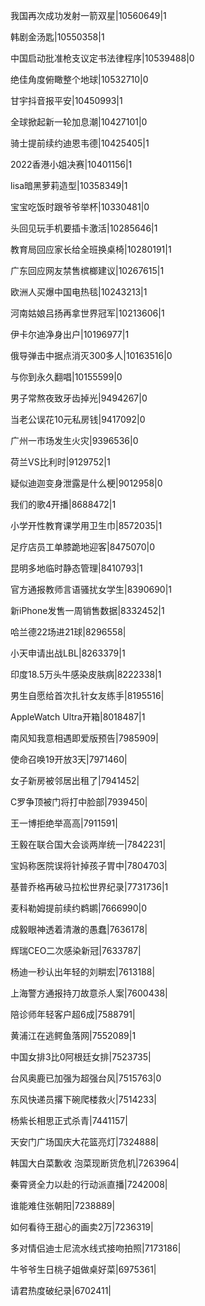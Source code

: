 我国再次成功发射一箭双星|10560649|1

韩剧金汤匙|10550358|1

中国启动批准枪支议定书法律程序|10539488|0

绝佳角度俯瞰整个地球|10532710|0

甘宇抖音报平安|10450993|1

全球掀起新一轮加息潮|10427101|0

骑士提前续约迪恩韦德|10425405|1

2022香港小姐决赛|10401156|1

lisa暗黑萝莉造型|10358349|1

宝宝吃饭时跟爷爷举杯|10330481|0

头回见玩手机要插卡激活|10285646|1

教育局回应家长给全班换桌椅|10280191|1

广东回应网友禁售槟榔建议|10267615|1

欧洲人买爆中国电热毯|10243213|1

河南姑娘吕扬再拿世界冠军|10213606|1

伊卡尔迪净身出户|10196977|1

俄导弹击中据点消灭300多人|10163516|0

与你到永久翻唱|10155599|0

男子常熬夜致牙齿掉光|9494267|0

当老公误花10元私房钱|9417092|0

广州一市场发生火灾|9396536|0

荷兰VS比利时|9129752|1

疑似迪迦变身泄露是什么梗|9012958|0

我们的歌4开播|8688472|1

小学开性教育课学用卫生巾|8572035|1

足疗店员工单膝跪地迎客|8475070|0

昆明多地临时静态管理|8410793|1

官方通报教师言语骚扰女学生|8390690|1

新iPhone发售一周销售数据|8332452|1

哈兰德22场进21球|8296558|

小天申请出战LBL|8263379|1

印度18.5万头牛感染皮肤病|8222338|1

男生自愿给首次扎针女友练手|8195516|

AppleWatch Ultra开箱|8018487|1

南风知我意相遇即爱版预告|7985909|

使命召唤19开放3天|7971460|

女子新房被邻居出租了|7941452|

C罗争顶被门将打中脸部|7939450|

王一博拒绝举高高|7911591|

王毅在联合国大会谈两岸统一|7842231|

宝妈称医院误将针掉孩子胃中|7804703|

基普乔格再破马拉松世界纪录|7731736|1

麦科勒姆提前续约鹈鹕|7666990|0

成毅眼神透着清澈的愚蠢|7636178|

辉瑞CEO二次感染新冠|7633787|

杨迪一秒认出年轻的刘畊宏|7613188|

上海警方通报持刀故意杀人案|7600438|

陪诊师年轻客户超6成|7588791|

黄浦江在逃鳄鱼落网|7552089|1

中国女排3比0阿根廷女排|7523735|

台风奥鹿已加强为超强台风|7515763|0

东风快递员撂下碗爬楼救火|7514233|

杨紫长相思正式杀青|7441157|

天安门广场国庆大花篮亮灯|7324888|

韩国大白菜歉收 泡菜现断货危机|7263964|

秦霄贤全力以赴的行动派直播|7242008|

谁能难住张朝阳|7238889|

如何看待王甜心的画卖2万|7236319|

多对情侣迪士尼流水线式接吻拍照|7173186|

牛爷爷生日桃子姐做桌好菜|6975361|

请君热度破纪录|6702411|

